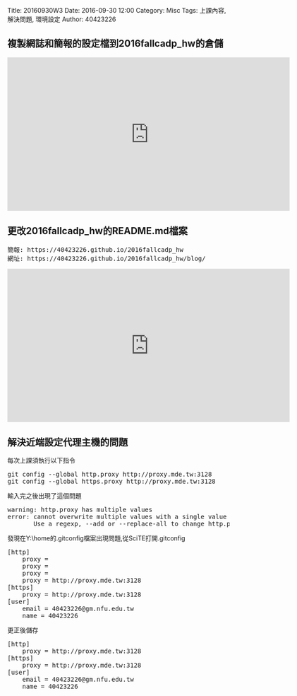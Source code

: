 Title: 20160930W3
Date: 2016-09-30 12:00
Category: Misc
Tags: 上課內容, 解決問題, 環境設定
Author: 40423226

<h2>複製網誌和簡報的設定檔到2016fallcadp_hw的倉儲</h2>
<iframe src="https://player.vimeo.com/video/190065696" width="640" height="347" frameborder="0" webkitallowfullscreen mozallowfullscreen allowfullscreen></iframe>


<h2>更改2016fallcadp_hw的README.md檔案</h2>
<pre>簡報: https://40423226.github.io/2016fallcadp_hw
網址: https://40423226.github.io/2016fallcadp_hw/blog/</pre>
<iframe src="https://player.vimeo.com/video/190066620" width="640" height="347" frameborder="0" webkitallowfullscreen mozallowfullscreen allowfullscreen></iframe>

<h2>解決近端設定代理主機的問題</h2>
<p>每次上課須執行以下指令</p>
<pre>
git config --global http.proxy http://proxy.mde.tw:3128
git config --global https.proxy http://proxy.mde.tw:3128
</pre>
<p>輸入完之後出現了這個問題</p>
<pre>
warning: http.proxy has multiple values
error: cannot overwrite multiple values with a single value
       Use a regexp, --add or --replace-all to change http.proxy.
</pre>
<p>發現在Y:\home的.gitconfig檔案出現問題,從SciTE打開.gitconfig</p>
<pre>
[http]
	proxy = 
	proxy = 
	proxy = 
	proxy = http://proxy.mde.tw:3128
[https]
	proxy = http://proxy.mde.tw:3128
[user]
	email = 40423226@gm.nfu.edu.tw
	name = 40423226
</pre>
更正後儲存
<pre>
[http]
	proxy = http://proxy.mde.tw:3128
[https]
	proxy = http://proxy.mde.tw:3128
[user]
	email = 40423226@gm.nfu.edu.tw
	name = 40423226
</pre>